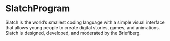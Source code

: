 # SlatchProgram
Slatch is the world’s smallest coding language with a simple visual interface that allows young people to create digital stories, games, and animations. Slatch is designed, developed, and moderated by the Briefiberg.
